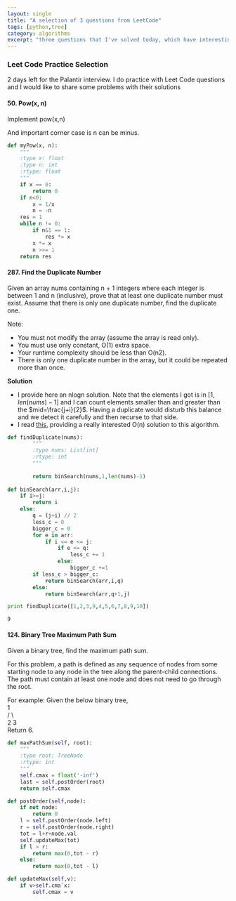 ```yaml
---
layout: single
title: "A selection of 3 questions from LeetCode"
tags: [python,tree]
category: algorithms
excerpt: "three questions that I've solved today, which have interesting solutions"
---
```


### Leet Code Practice Selection
2 days left for the Palantir interview. I do practice with Leet Code questions and I would like to share some problems with their solutions

####  50. Pow(x, n)
Implement pow(x,n)

And important corner case is n can be minus.


```python
def myPow(x, n):
    """
    :type x: float
    :type n: int
    :rtype: float
    """
    if x == 0:
        return 0
    if n<0:
        x = 1/x
        n = -n
    res = 1
    while n != 0:
        if n&1 == 1:
            res *= x
        x *= x
        n >>= 1
    return res
```

#### 287. Find the Duplicate Number
Given an array nums containing n + 1 integers where each integer is between 1 and n (inclusive), prove that at least one duplicate number must exist. Assume that there is only one duplicate number, find the duplicate one.

Note:
- You must not modify the array (assume the array is read only).
- You must use only constant, O(1) extra space.
- Your runtime complexity should be less than O(n2).
- There is only one duplicate number in the array, but it could be repeated more than once.

**Solution**
- I provide here an nlogn solution. Note that the elements I got is in $[1,len(nums)-1]$ and I can count elements smaller than and greater than the $mid=\frac{j+i}{2}$. Having a duplicate would disturb this balance and we detect it carefully and then recurse to that side. 
- I read [this](https://keithschwarz.com/interesting/code/?dir=find-duplicate), providing a really interested O(n) solution to this algorithm. 


```python
def findDuplicate(nums):
        """
        :type nums: List[int]
        :rtype: int
        """
        
        return binSearch(nums,1,len(nums)-1)
        
def binSearch(arr,i,j):
    if i>=j:
        return i
    else:
        q = (j+i) // 2
        less_c = 0
        bigger_c = 0
        for e in arr:
            if i <= e <= j:
                if e <= q:
                    less_c += 1
                else:
                    bigger_c +=1
        if less_c > bigger_c:
            return binSearch(arr,i,q)
        else:
            return binSearch(arr,q+1,j)
```


```python
print findDuplicate([1,2,3,9,4,5,6,7,8,9,10])
```

    9


#### 124. Binary Tree Maximum Path Sum
Given a binary tree, find the maximum path sum.

For this problem, a path is defined as any sequence of nodes from some starting node to any node in the tree along the parent-child connections. The path must contain at least one node and does not need to go through the root.

For example:
Given the below binary tree,  
        1  
       / \  
      2   3  
Return 6.


```python
def maxPathSum(self, root):
    """
    :type root: TreeNode
    :rtype: int
    """
    self.cmax = float('-inf')
    last = self.postOrder(root)
    return self.cmax

def postOrder(self,node):
    if not node:
        return 0
    l = self.postOrder(node.left)
    r = self.postOrder(node.right)
    tot = l+r+node.val
    self.updateMax(tot)
    if l > r:
        return max(0,tot - r)
    else:
        return max(0,tot - l)

def updateMax(self,v):
    if v>self.cma`x:
        self.cmax = v

```


```python

```

